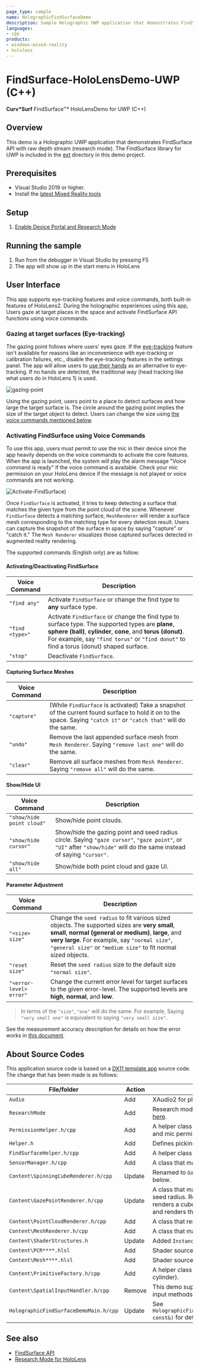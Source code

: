 ```yaml
---
page_type: sample
name: HolographicFindSurfaceDemo
description: Sample Holographic UWP application that demonstrates FindSurface API with raw depth stream on HoloLens 2 devices.
languages:
- cpp
products:
- windows-mixed-reality
- hololens
---
```


# FindSurface-HoloLensDemo-UWP (C++)

**Curv*Surf** FindSurface™* HoloLensDemo for UWP (C++) 


## Overview

This demo is a Holographic UWP application that demonstrates FindSurface API with raw depth stream (research mode).
The FindSurface library for UWP is included in the [ext](ext) directory in this demo project.

<!--
## Contents

| File/folder | Description |
|-------------|-------------|
| `ext` | FindSurface Library for UWP (C++/WinRT) |
| `HolographicFindSurfaceDemo` | C++ application files and assets. |
| `HolographicFindSurfaceDemo.sln` | Visual Studio solution file. |
| `README.md` | This README file. |
-->

## Prerequisites

* Visual Studio 2019 or higher.
* Install the [latest Mixed Reality tools](https://docs.microsoft.com/windows/mixed-reality/develop/install-the-tools)

## Setup

1. [Enable Device Portal and Research Mode](https://docs.microsoft.com/windows/mixed-reality/research-mode)

## Running the sample

1. Run from the debugger in Visual Studio by pressing F5
2. The app will show up in the start menu in HoloLens

## User Interface

This app supports eye-tracking features and voice commands, both built-in features of HoloLens2. During the holographic experiences using this app, Users gaze at target places in the space and activate FindSurface API functions using voice commands.

### Gazing at target surfaces (Eye-tracking)

<!-- Eye-gaze: https://docs.microsoft.com/en-us/windows/mixed-reality/design/eye-tracking -->
<!-- Hand-gaze: https://docs.microsoft.com/en-us/windows/mixed-reality/design/point-and-commit -->

The gazing point follows where users' eyes gaze. If the [eye-tracking](https://docs.microsoft.com/en-us/windows/mixed-reality/design/eye-tracking) feature isn't available for reasons like an inconvenience with eye-tracking or calibration failures, etc., disable the eye-tracking features in the settings panel. The app will allow users to [use their hands](https://docs.microsoft.com/en-us/windows/mixed-reality/design/point-and-commit) as an alternative to eye-tracking. If no hands are detected, the traditional way (head tracking like what users do in HoloLens 1) is used.

![gazing-point](images/HoloLens-GazingPoint.gif)

Using the gazing point, users point to a place to detect surfaces and how large the target surface is. The circle around the gazing point implies the size of the target object to detect. Users can change the size using [the voice commands mentioned below](#parameter-adjustment).


### Activating FindSurface using Voice Commands

To use this app, users must permit to use the mic in their device since the app heavily depends on the voice commands to activate the core features.
When the app is launched, the system will play the alarm message "Voice command is ready" if the voice command is available. Check your mic permission on your HoloLens device if the message is not played or voice commands are not working.

![Activate-FindSurface](images/HoloLens-ActivateFindSurface.gif))

Once `FindSurface` is activated, it tries to keep detecting a surface that matches the given type from the point cloud of the scene. Whenever `FindSurface` detects a matching surface, `MeshRenderer` will render a surface mesh corresponding to the matching type for every detection result. Users can capture the snapshot of the surface in space by saying "capture" or "catch it." The `Mesh Renderer` visualizes those captured surfaces detected in augmented reality rendering.

The supported commands (English only) are as follow:

#### **Activating/Deactivating FindSurface**

| Voice Command | Description |
|---------------|-------------|
| `"find any"` | Activate `FindSurface` or change the find type to **any** surface type. |
| `"find <type>"` | Activate `FindSurface` or change the find type to **<type>** surface type. The supported types are **plane**, **sphere (ball)**, **cylinder**, **cone**, and **torus (donut)**. For example, say `"find torus"` or `"find donut"` to find a torus (donut) shaped surface. |
| `"stop"` | Deactivate `FindSurface`. |


#### **Capturing Surface Meshes**

| Voice Command | Description |
|---------------|-------------|
| `"capture"` | (While `FindSurface` is activated) Take a snapshot of the current found surface to hold it on to the space. Saying `"catch it"` or `"catch that"` will do the same. |
| `"undo"` |  Remove the last appended surface mesh from `Mesh Renderer`. Saying `"remove last one"` will do the same. |
| `"clear"` |  Remove all surface meshes from `Mesh Renderer`. Saying `"remove all"` will do the same. |


#### **Show/Hide UI**

| Voice Command | Description |
|---------------|-------------|
| `"show/hide point cloud"` | Show/hide point clouds. |
| `"show/hide cursor"` | Show/hide the gazing point and seed radius circle. Saying `"gaze cursor"`, `"gaze point"`, or `"UI"` after `"show/hide"` will do the same instead of saying `"cursor"`. |
| `"show/hide all"` | Show/hide both point cloud and gaze UI. |


#### **Parameter Adjustment**

| Voice Command | Description |
|---------------|-------------|
| `"<size> size"` | Change the `seed radius` to fit various sized objects. The supported sizes are **very small**, **small**, **normal (general or medium)**, **large**, and **very large**. For example, say `"normal size"`, `"general size"` or `"medium size"` to fit normal sized objects. |
| `"reset size"` | Reset the `seed radius` size to the default size `"normal size"`. |
| `"<error-level> error"` | Change the current error level for target surfaces to the given error-level. The supported levels are **high**, **normal**, and **low**. |

> In terms of the `"size"`, `"one"` will do the same. For example, Saying `"very small one"` is equivalent to saying `"very small size"`.

See the measurement accuracy description for details on how the error works in [this document](https://github.com/CurvSurf/FindSurface#how-does-it-work).

## About Source Codes

This application source code is based on a [DX11 template app](https://docs.microsoft.com/windows/mixed-reality/creating-a-holographic-directx-project) source code. The change that has been made is as follows:

| File/folder | Action | Description |
|-------------|--------|-------------|
| `Audio` | Add | XAudio2 for playing sound. Original source code from [here](https://github.com/microsoft/Windows-universal-samples/tree/main/Samples/HolographicVoiceInput/cpp/Audio). |
| `ResearchMode` | Add | Research mode API header. Original source code from [here](https://github.com/microsoft/HoloLens2ForCV/tree/main/Samples/SensorVisualization/SensorVisualization/researchmode). |
| `PermissionHelper.h/cpp` | Add | A helper class that requests for (or confirms) eye-tracking and mic permissions. |
| `Helper.h` | Add | Defines picking functions. |
| `FindSurfaceHelper.h/cpp` | Add | A helper class for FindSurface API. |
| `SensorManager.h/cpp` | Add | A class that manages and initializes raw depth sensors. |
| `Content\SpinningCubeRenderer.h/cpp` | Update | Renamed to `GazePointRenderer.h/cpp`. See the item right below. |
| `Content\GazePointRenderer.h/cpp` | Update | A class that manages and renders the gazing point and seed radius. Renamed from `SpinningCubeRenderer.h/cpp`. It renders a cube, calculates the seed radius circle's position, and renders the circle. |
| `Content\PointCloudRenderer.h/cpp` | Add | A class that renders the point cloud. |
| `Content\MeshRenderer.h/cpp` | Add | A class that manages and renders primitive meshes. |
| `Content\ShaderStructures.h` | Update | Added `InstanceConstantBuffer` for `MeshRenderer`. |
| `Content\PCR****.hlsl` | Add | Shader sources for `Point Cloud Renderer`. |
| `Content\Mesh****.hlsl` | Add | Shader sources for `Mesh Renderer`. |
| `Content\PrimitiveFactory.h/cpp` | Add | A helper class that creates unit primitives (plane, sphere, cylinder). |
| `Content\SpatialInputHandler.h/cpp` | Remove | This demo supports voice commands only, but not spatial input methods. |
| `HolographicFindSurfaceDemoMain.h/cpp` | Update | See `HolographicFindSurfaceDemoMain::Update(HolographicFrame const&)` for details on how to handle `FindSurface` API. |


## See also

* [FindSurface API](https://github.com/CurvSurf/FindSurface)
* [Research Mode for HoloLens](https://docs.microsoft.com/windows/mixed-reality/develop/platform-capabilities-and-apis/research-mode)